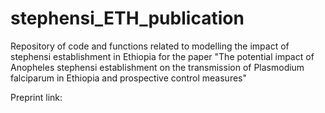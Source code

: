 # stephensi_ETH_publication
Repository of code and functions related to modelling the impact of stephensi establishment in Ethiopia for the paper "The potential impact of Anopheles stephensi establishment on the transmission of Plasmodium falciparum in Ethiopia and prospective control measures"

Preprint link:
